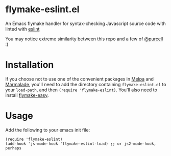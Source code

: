 flymake-eslint.el
===============

An Emacs flymake handler for syntax-checking Javascript source code with linted with [eslint](http://eslint.org)

You may notice extreme similarity between this repo and a few of [@purcell](https://github.com/purcell) :)

Installation
=============

If you choose not to use one of the convenient packages in
[Melpa][melpa] and [Marmalade][marmalade], you'll need to add the
directory containing `flymake-eslint.el` to your `load-path`, and then
`(require 'flymake-eslint)`. You'll also need to install
[flymake-easy](https://github.com/purcell/flymake-easy).

Usage
=====

Add the following to your emacs init file:

    (require 'flymake-eslint)
    (add-hook 'js-mode-hook 'flymake-eslint-load) ;; or js2-mode-hook, perhaps


[marmalade]: http://marmalade-repo.org
[melpa]: http://melpa.org

